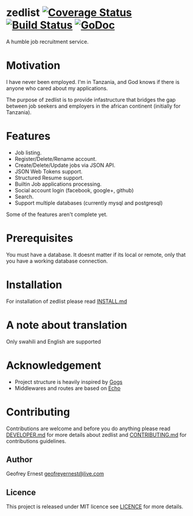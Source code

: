 zedlist [![Coverage Status](https://coveralls.io/repos/gernest/zedlist/badge.svg?branch=master&service=github)](https://coveralls.io/github/gernest/zedlist?branch=master) [![Build Status](https://drone.io/github.com/gernest/zedlist/status.png)](https://drone.io/github.com/gernest/zedlist/latest) [![GoDoc](https://godoc.org/github.com/gernest/zedlist?status.svg)](https://godoc.org/github.com/gernest/zedlist)
========
A humble job recruitment service.

# Motivation
I have never been employed. I'm in Tanzania, and God knows if there is anyone who cared about my applications.

The purpose of zedlist is to provide infastructure that bridges the gap between job seekers and employers in the african continent (initially for Tanzania).

# Features
* Job listing.
* Register/Delete/Rename account.
* Create/Delete/Update jobs via JSON API.
* JSON Web Tokens support.
* Structured Resume support.
* Builtin Job applications processing.
* Social account login (facebook, google+, github)
* Search.
* Support multiple databases (currently mysql and postgresql) 

Some of the features aren't complete yet.

# Prerequisites

You must have a database. It doesnt matter if its local or remote, only that you have a working database connection.


# Installation

For installation of zedlist please read [INSTALL.md](INSTALL.md)


# A note about translation
Only swahili and English are supported

# Acknowledgement

* Project structure is heavily inspired by [Gogs](https://github.com/gogits/gogs)
* Middlewares and routes are based on [Echo](https://github.com/labstack/echo)


# Contributing

Contributions are welcome and before you do anything please read [DEVELOPER.md](DEVELOPER.md) for more details about zedlist and [CONTRIBUTING.md](CONTRIBUTING.md) for contributions guidelines.

## Author
Geofrey Ernest <geofreyernest@live.com>

## Licence
This project is released under MIT licence see [LICENCE](LICENCE) for more details.
